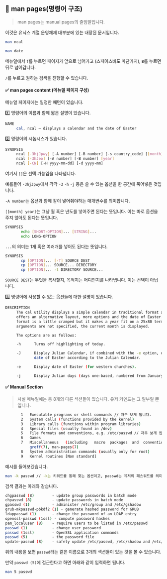 ## 📌 man pages(명령어 구조)

> man pages는 manual pages의 줄임말입니다.

이것은 유닉스 계열 운영체제 대부분에 있는 내장된 문서입니다.

```bash
man ncal
```

```bash
man date
```

메뉴얼에서 `f`를 누르면 페이지가 앞으로 넘어가고 (스페이스바도 마찬가지), `B`를 누르면 뒤로 넘어갑니다.

`/`를 누르고 원하는 검색을 진행할 수 있습니다.

#### ✅ man pages content (메뉴얼 페이지 구성)

메뉴얼 페이지에는 일정한 패턴이 있습니다.

1️⃣ 명령어의 이름과 함께 짧은 설명이 있습니다.

```bash
NAME
     cal, ncal – displays a calendar and the date of Easter
```

2️⃣ 명령어의 시놉시스가 있습니다.

```bash
SYNOPSIS
     ncal [-3hjJpwy] [-A number] [-B number] [-s country_code] [[month] year]
     ncal [-3hJeo] [-A number] [-B number] [year]
     ncal [-CN] [-H yyyy-mm-dd] [-d yyyy-mm]
```

여기서 `[]`은 선택 가능임을 나타냅니다.

예를들어 `-3hjJpwy`에서 각각 `-3` `-h` `-j` 등은 쓸 수 있는 옵션을 한 공간에 묶어넣은 것입니다.

`-A number`는 옵션과 함께 같이 넣어줘야하는 매개변수를 의미합니다.

`[[month] year]`는 그냥 월 혹은 년도를 넣어주면 된다는 뜻입니다. 이는 따로 옵션을 주지 않아도 된다는 뜻입니다.

```bash
SYNOPSIS
       echo [SHORT-OPTION]... [STRING]...
       echo LONG-OPTION
```

`...`의 의미는 1개 혹은 여러개를 넣어도 된다는 뜻입니다.

```bash
SYNOPSIS
       cp [OPTION]... [-T] SOURCE DEST
       cp [OPTION]... SOURCE... DIRECTORY
       cp [OPTION]... -t DIRECTORY SOURCE...
```

`SOURCE DEST`는 무엇을 복사할지, 목적지는 어디인지를 나타냅니다. 이는 선택이 아닙니다.

3️⃣ 명령어에 사용할 수 있는 옵션들에 대한 설명이 있습니다.

```bash
DESCRIPTION
     The cal utility displays a simple calendar in traditional format and ncal
     offers an alternative layout, more options and the date of Easter.  The new
     format is a little cramped but it makes a year fit on a 25x80 terminal.  If
     arguments are not specified, the current month is displayed.

     The options are as follows:

     -h      Turns off highlighting of today.

     -J      Display Julian Calendar, if combined with the -e option, display
             date of Easter according to the Julian Calendar.

     -e      Display date of Easter (for western churches).

     -j      Display Julian days (days one-based, numbered from January 1).
```

#### ✅ Manual Section

> 사실 메뉴얼에는 총 8개의 다른 섹션들이 있습니다. 유저 커멘드는 그 일부일 뿐입니다.

```bash
       1   Executable programs or shell commands // 자주 보게 됩니다.
       2   System calls (functions provided by the kernel)
       3   Library calls (functions within program libraries)
       4   Special files (usually found in /dev)
       5   File formats and conventions, e.g. /etc/passwd // 자주 보게 됩니다.
       6   Games
       7   Miscellaneous   (including   macro  packages  and  conventions),  e.g.  man(7),
           groff(7), man-pages(7)
       8   System administration commands (usually only for root)
       9   Kernel routines [Non standard]
```

예시를 들어보겠습니다.

```bash
man -k passwd // -k는 키워드를 통해 찾는 옵션이고, passwd는 유저의 패스워드를 의미합니다.
```

검색 결과는 아래와 같습니다.

```bash
chgpasswd (8)        - update group passwords in batch mode
chpasswd (8)         - update passwords in batch mode
gpasswd (1)          - administer /etc/group and /etc/gshadow
grub-mkpasswd-pbkdf2 (1) - generate hashed password for GRUB
ldappasswd (1)       - change the password of an LDAP entry
openssl-passwd (1ssl) - compute password hashes
pam_localuser (8)    - require users to be listed in /etc/passwd
passwd (1)           - change user password
passwd (1ssl)        - OpenSSL application commands
passwd (5)           - the password file
update-passwd (8)    - safely update /etc/passwd, /etc/shadow and /etc/group
```

위의 내용을 보면 `passwd`라는 같은 이름으로 3개의 섹션들이 있는 것을 볼 수 있습니다.

만약 `passwd (5)`에 접근한다고 하면 아래와 같이 입력하면 됩니다.

```bash
man 5 passwd
```
